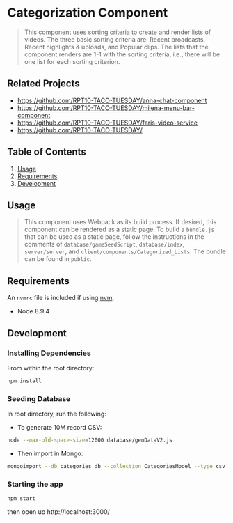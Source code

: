# Categorization Component

> This component uses sorting criteria to create and render lists of videos. The three basic sorting criteria are: Recent broadcasts, Recent highlights & uploads, and Popular clips. The lists that the component renders are 1-1 with the sorting criteria, i.e., there will be one list for each sorting criterion.

## Related Projects

- https://github.com/RPT10-TACO-TUESDAY/anna-chat-component
- https://github.com/RPT10-TACO-TUESDAY/milena-menu-bar-component
- https://github.com/RPT10-TACO-TUESDAY/faris-video-service
- https://github.com/RPT10-TACO-TUESDAY/

## Table of Contents

1. [Usage](#Usage)
1. [Requirements](#requirements)
1. [Development](#development)

## Usage

> This component uses Webpack as its build process. If desired, this component can be rendered as a static page. To build a `bundle.js` that can be used as a static page, follow the instructions in the comments of `database/gameSeedScript`, `database/index`, `server/server`, and `client/components/Categorized_Lists`. The bundle can be found in `public`.

## Requirements

An `nvmrc` file is included if using [nvm](https://github.com/creationix/nvm).

- Node 8.9.4

## Development

### Installing Dependencies

From within the root directory:

```sh
npm install
```

### Seeding Database

In root directory, run the following:

- To generate 10M record CSV:

```sh
node --max-old-space-size=12000 database/genDataV2.js
```

- Then import in Mongo:

```sh
mongoimport --db categories_db --collection CategoriesModel --type csv --headerline --file database/clips.txt
```

### Starting the app

```sh
npm start
```

then open up http://localhost:3000/
